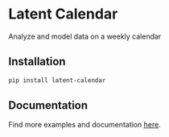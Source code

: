 # Latent Calendar

Analyze and model data on a weekly calendar

## Installation

```bash
pip install latent-calendar
```

## Documentation 

Find more examples and documentation [here](https://wd60622.github.io/latent-calendar/).